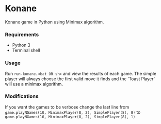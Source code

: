 # Konane
Konane game in Python using Minimax algorithm.

### Requirements
- Python 3
- Terminal shell

### Usage
Run `run-konane.<bat OR sh>` and view the results of each game.
The simple player will always choose the first valid move it finds and the 
'Toast Player' will use a minimax algorithm.

### Modifications
If you want the games to be verbose change the last line from
`game.playNGames(10, MinimaxPlayer(8, 2), SimplePlayer(8), 0)`
to
`game.playNGames(10, MinimaxPlayer(8, 2), SimplePlayer(8), 1)`
